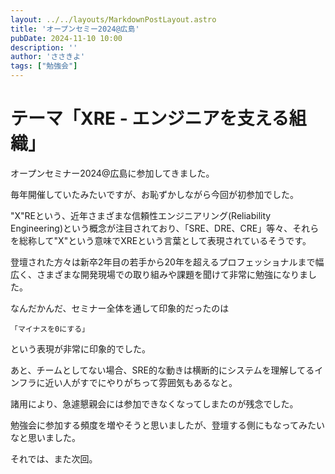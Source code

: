 ```yaml
---
layout: ../../layouts/MarkdownPostLayout.astro
title: 'オープンセミー2024@広島'
pubDate: 2024-11-10 10:00
description: ''
author: 'ささきよ'
tags: ["勉強会"]
---
```


# テーマ「XRE - エンジニアを支える組織」

オープンセミナー2024@広島に参加してきました。

毎年開催していたみたいですが、お恥ずかしながら今回が初参加でした。

"X"REという、近年さまざまな信頼性エンジニアリング(Reliability Engineering)という概念が注目されており、「SRE、DRE、CRE」等々、それらを総称して"X"という意味でXREという言葉として表現されているそうです。

登壇された方々は新卒2年目の若手から20年を超えるプロフェッショナルまで幅広く、さまざまな開発現場での取り組みや課題を聞けて非常に勉強になりました。

なんだかんだ、セミナー全体を通して印象的だったのは

`「マイナスを0にする」`

という表現が非常に印象的でした。

あと、チームとしてない場合、SRE的な動きは横断的にシステムを理解してるインフラに近い人がすでにやりがちって雰囲気もあるなと。

諸用により、急遽懇親会には参加できなくなってしまたのが残念でした。

勉強会に参加する頻度を増やそうと思いましたが、登壇する側にもなってみたいなと思いました。

それでは、また次回。